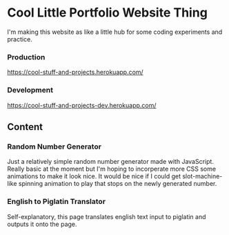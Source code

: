 # Cool Little Portfolio Website Thing
I'm making this website as like a little hub for some coding experiments and practice.


### Production
https://cool-stuff-and-projects.herokuapp.com/
### Development
https://cool-stuff-and-projects-dev.herokuapp.com/


## Content

### Random Number Generator
Just a relatively simple random number generator made with JavaScript. Really basic at the moment but I'm hoping to
incorperate more CSS some animations to make it look nice. It would be nice if I could get slot-machine-like spinning
animation to play that stops on the newly generated number.

### English to Piglatin Translator
Self-explanatory, this page translates english text input to piglatin and outputs it onto the page.